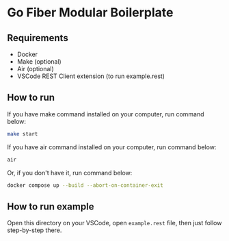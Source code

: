 # Go Fiber Modular Boilerplate

## Requirements

- Docker
- Make (optional)
- Air (optional)
- VSCode REST Client extension (to run example.rest)

## How to run

If you have make command installed on your computer, run command below:

```bash
make start
```

If you have air command installed on your computer, run command below:

```bash
air
```

Or, if you don't have it, run command below:

```bash
docker compose up --build --abort-on-container-exit
```

## How to run example

Open this directory on your VSCode, open `example.rest` file, then just follow step-by-step there.
